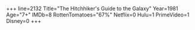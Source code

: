 +++
line=2132
Title="The Hitchhiker's Guide to the Galaxy"
Year=1981
Age="7+"
IMDb=8
RottenTomatoes="67%"
Netflix=0
Hulu=1
PrimeVideo=1
Disney=0
+++

